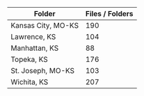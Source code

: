 | Folder             |   Files / Folders |
|--------------------|-------------------|
| Kansas City, MO-KS |               190 |
| Lawrence, KS       |               104 |
| Manhattan, KS      |                88 |
| Topeka, KS         |               176 |
| St. Joseph, MO-KS  |               103 |
| Wichita, KS        |               207 |